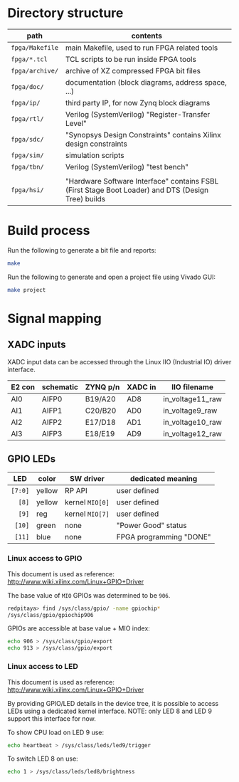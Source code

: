 # Directory structure

|  path           | contents
|-----------------|----------------------------------------------------------------
| `fpga/Makefile` | main Makefile, used to run FPGA related tools
| `fpga/*.tcl`    | TCL scripts to be run inside FPGA tools
| `fpga/archive/` | archive of XZ compressed FPGA bit files
| `fpga/doc/`     | documentation (block diagrams, address space, ...)
| `fpga/ip/`      | third party IP, for now Zynq block diagrams
| `fpga/rtl/`     | Verilog (SystemVerilog) "Register-Transfer Level"
| `fpga/sdc/`     | "Synopsys Design Constraints" contains Xilinx design constraints
| `fpga/sim/`     | simulation scripts
| `fpga/tbn/`     | Verilog (SystemVerilog) "test bench"
|                 |
| `fpga/hsi/`     | "Hardware Software Interface" contains FSBL (First Stage Boot Loader) and DTS (Design Tree) builds

# Build process

Run the following to generate a bit file and reports:
```bash
make
```

Run the following to generate and open a project file using Vivado GUI:
```bash
make project
```

# Signal mapping

## XADC inputs

XADC input data can be accessed through the Linux IIO (Industrial IO) driver interface.

|E2 con | schematic | ZYNQ p/n | XADC in | IIO filename     |
|-------|-----------|----------|---------|------------------|
|AI0    | AIFP0     | B19/A20  | AD8     | in_voltage11_raw |
|AI1    | AIFP1     | C20/B20  | AD0     | in_voltage9_raw  |
|AI2    | AIFP2     | E17/D18  | AD1     | in_voltage10_raw |
|AI3    | AIFP3     | E18/E19  | AD9     | in_voltage12_raw |

## GPIO LEDs

| LED     | color  | SW driver       | dedicated meaning
|---------|--------|-----------------|----------------------------------
| `[7:0]` | yellow | RP API          | user defined
| `  [8]` | yellow | kernel `MIO[0]` | user defined
| `  [9]` | reg    | kernel `MIO[7]` | user defined
| ` [10]` | green  | none            | "Power Good" status
| ` [11]` | blue   | none            | FPGA programming "DONE"

### Linux access to GPIO

This document is used as reference: http://www.wiki.xilinx.com/Linux+GPIO+Driver

The base value of `MIO` GPIOs was determined to be `906`.
```bash
redpitaya> find /sys/class/gpio/ -name gpiochip*
/sys/class/gpio/gpiochip906
```

GPIOs are accessible at base value + MIO index:
```bash
echo 906 > /sys/class/gpio/export
echo 913 > /sys/class/gpio/export
```

### Linux access to LED

This document is used as reference: http://www.wiki.xilinx.com/Linux+GPIO+Driver

By providing GPIO/LED details in the device tree, it is possible to access LEDs using a dedicated kernel interface.
NOTE: only LED 8 and LED 9 support this interface for now.

To show CPU load on LED 9 use:
```bash
echo heartbeat > /sys/class/leds/led9/trigger
```
To switch LED 8 on use:
```bash
echo 1 > /sys/class/leds/led8/brightness
```

